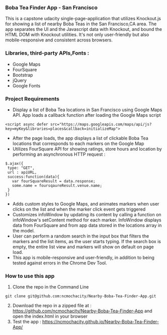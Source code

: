 ###  Boba Tea Finder App - San Francisco
This is a capstone udacity single-page-application that utilizes Knockout.js for showing a list of nearby Boba Teas in the San Francisco,CA area. The app separates the UI and the Javascript data with Knockout, and bound the HTML DOM with Knockout utilities. It's not only user-friendly but also mobile-responsive and consistent across browsers. 
### Libraries, third-party APIs,Fonts : 
* Google Maps
* FourSquare
* Bootstrap
* jQuery
* Google Fonts

### Project Requirements
* Display a list of Boba Tea locations in San Francisco using Google Maps API. App loads a callback function after loading the Google Maps script
```
<script async defer src="https://maps.googleapis.com/maps/api/js?key=myKey&libraries=places&callback=initializeMap">
```

* After the page loads, the app displays a list of clickable Boba Tea locations that corresponds to each markers on the Google Map
* Utilizes FourSquare API for showing ratings, store hours and location by performing an asynchronous HTTP request : 
```
$.ajax({
 type: "GET",
 url : apiURL,
 success:function(data){
   var fourSquareResult = data.response;
   some.name = foursqaureResult.venue.name;
 }
})
```
* Adds custom styles to Google Maps, and animates markers when user clicks on the list and when the marker click event gets triggered
* Customizes infoWindow by updating its content by calling a function on infoWindow's setContent method for each marker. InfoWindow displays data from FourSquare and from app data stored in the locations array in the model. 
* User can perform a random search in the input box that filters the markers and the list items, as the user starts typing. If the search box is empty, the entire list view and markers will show on default on page load. 
* This app is mobile-responsive and user-friendly, in addition to being tested against errors in the Chrome Dev Tool. 
### How to use this app
1. Clone the repo in the Command Line
```
git clone git@github.com:ncmochacity/Nearby-Boba-Tea-Finder-App.git
```
2. Download the repo in a zipped file at : https://github.com/ncmochacity/Nearby-Boba-Tea-Finder-App and open the index.html in your browser
3. Test the app : https://ncmochacity.github.io/Nearby-Boba-Tea-Finder-App/

